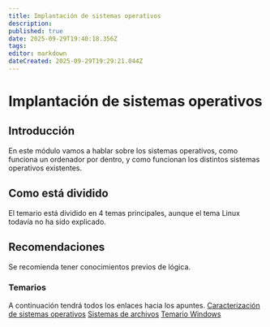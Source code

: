 ```yaml
---
title: Implantación de sistemas operativos
description: 
published: true
date: 2025-09-29T19:40:18.356Z
tags: 
editor: markdown
dateCreated: 2025-09-29T19:29:21.044Z
---
```


# Implantación de sistemas operativos
## Introducción
En este módulo vamos a hablar sobre los sistemas operativos, como funciona un ordenador por dentro, y como funcionan los distintos sistemas operativos existentes.

## Como está dividido
El temario está dividido en 4 temas principales, aunque el tema Linux todavía no ha sido explicado.
## Recomendaciones
Se recomienda tener conocimientos previos de lógica.
### Temarios
A continuación tendrá todos los enlaces hacia los apuntes.
[Caracterización de sistemas operativos](/apuntes/asir/asir1/ISO/Introduccion)
[Sistemas de archivos](/apuntes/asir/asir1/ISO/Sistemas_archivos)
[Temario Windows](/apuntes/asir/asir1/ISO/windows)
